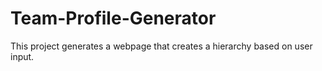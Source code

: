 # Team-Profile-Generator
This project generates a webpage that creates a hierarchy based on user input.
